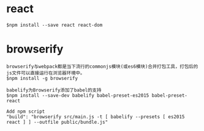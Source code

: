 # react
    $npm install --save react react-dom

# browserify
    browserify与webpack都是当下流行的commonjs模块(或es6模块)合并打包工具，打包后的js文件可以直接运行在浏览器环境中。
    $npm install -g browserify
    
    babelify为Browserify添加了babel的支持
    $npm install --save-dev babelify babel-preset-es2015 babel-preset-react
    
    Add npm script
    "build": "browserify src/main.js -t [ babelify --presets [ es2015 react ] ] --outfile public/bundle.js"